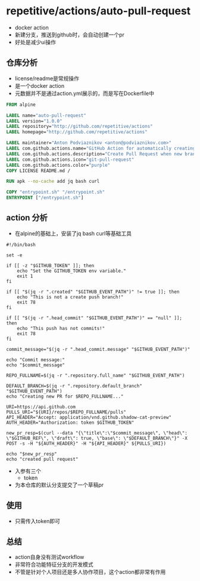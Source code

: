 # repetitive/actions/auto-pull-request

- docker action
- 新建分支，推送到github时，会自动创建一个pr
- 好处是减少ui操作

## 仓库分析

- license/readme是常规操作
- 是一个docker action
- 元数据并不是通过action.yml展示的，而是写在Dockerfile中

```Dockerfile
FROM alpine

LABEL name="auto-pull-request"
LABEL version="1.0.0"
LABEL repository="http://github.com/repetitive/actions"
LABEL homepage="http://github.com/repetitive/actions"

LABEL maintainer="Anton Podviaznikov <anton@podviaznikov.com>"
LABEL com.github.actions.name="GitHub Action for automatically creating Pull Request"
LABEL com.github.actions.description="Create Pull Request when new branch is pushed"
LABEL com.github.actions.icon="git-pull-request"
LABEL com.github.actions.color="purple"
COPY LICENSE README.md /

RUN apk --no-cache add jq bash curl

COPY "entrypoint.sh" "/entrypoint.sh"
ENTRYPOINT ["/entrypoint.sh"]
```

## action 分析

- 在alpine的基础上，安装了jq bash curl等基础工具

```shell
#!/bin/bash

set -e

if [[ -z "$GITHUB_TOKEN" ]]; then
	echo "Set the GITHUB_TOKEN env variable."
	exit 1
fi

if [[ "$(jq -r ".created" "$GITHUB_EVENT_PATH")" != true ]]; then
	echo "This is not a create push branch!"
	exit 78
fi

if [[ "$(jq -r ".head_commit" "$GITHUB_EVENT_PATH")" == "null" ]]; then
	echo "This push has not commits!"
	exit 78
fi

commit_message="$(jq -r ".head_commit.message" "$GITHUB_EVENT_PATH")"

echo "Commit message:"
echo "$commit_message"

REPO_FULLNAME=$(jq -r ".repository.full_name" "$GITHUB_EVENT_PATH")

DEFAULT_BRANCH=$(jq -r ".repository.default_branch" "$GITHUB_EVENT_PATH")
echo "Creating new PR for $REPO_FULLNAME..."

URI=https://api.github.com
PULLS_URI="${URI}/repos/$REPO_FULLNAME/pulls"
API_HEADER="Accept: application/vnd.github.shadow-cat-preview"
AUTH_HEADER="Authorization: token $GITHUB_TOKEN"

new_pr_resp=$(curl --data "{\"title\":\"$commit_message\", \"head\": \"$GITHUB_REF\", \"draft\": true, \"base\": \"$DEFAULT_BRANCH\"}" -X POST -s -H "${AUTH_HEADER}" -H "${API_HEADER}" ${PULLS_URI})

echo "$new_pr_resp"
echo "created pull request"
```

- 入参有三个
  - token
- 为本仓库的默认分支提交了一个草稿pr

## 使用

- 只需传入token即可

## 总结

- action自身没有测试workflow
- 非常符合功能特征分支的开发模式
- 不管是针对个人项目还是多人协作项目，这个action都非常有作用
